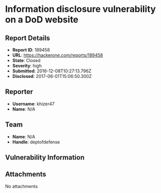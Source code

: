 # Information disclosure vulnerability on a DoD website

## Report Details
- **Report ID**: 189458
- **URL**: https://hackerone.com/reports/189458
- **State**: Closed
- **Severity**: high
- **Submitted**: 2016-12-08T10:27:13.796Z
- **Disclosed**: 2017-06-01T15:06:50.300Z

## Reporter
- **Username**: khizer47
- **Name**: N/A

## Team
- **Name**: N/A
- **Handle**: deptofdefense

## Vulnerability Information


## Attachments
No attachments
